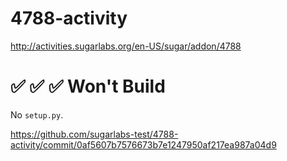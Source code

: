 # 4788-activity
http://activities.sugarlabs.org/en-US/sugar/addon/4788

# :white_check_mark: :white_check_mark: :white_check_mark: Won't Build
No `setup.py`.

https://github.com/sugarlabs-test/4788-activity/commit/0af5607b7576673b7e1247950af217ea987a04d9
